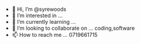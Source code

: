 - 👋 Hi, I’m @syrewoods
- 👀 I’m interested in ...
- 🌱 I’m currently learning ...
- 💞️ I’m looking to collaborate on ... coding,software
- 📫 How to reach me ... 0719661715

<!---
syrewoods/syrewoods is a ✨ special ✨ repository because its `README.md` (this file) appears on your GitHub profile.
You can click the Preview link to take a look at your changes.
--->
